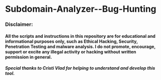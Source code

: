 # Subdomain-Analyzer--Bug-Hunting





### Disclaimer:
#### All the scripts and instructions in this repository are for educational and informational purposes only, such as Ethical Hacking, Security, Penetration Testing and malware analysis. I do not promote, encourage, support or excite any illegal activity or hacking without written permission in general.

##### Special thanks to Cristi Vlad for helping to understand and develop this tool.
